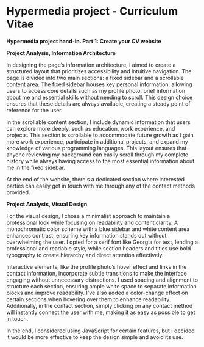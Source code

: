 # Hypermedia project - Curriculum Vitae
**Hypermedia project hand-in. Part 1: Create your CV website**

**Project Analysis, Information Architecture**

In designing the page’s information architecture, I aimed to create a structured layout that prioritizes accessibility and intuitive navigation. The page is divided into two main sections: a fixed sidebar and a scrollable content area. The fixed sidebar houses key personal information, allowing users to access core details such as my profile photo, brief information about me and essential skills without needing to scroll. This design choice ensures that these details are always available, creating a steady point of reference for the user.

In the scrollable content section, I include dynamic information that users can explore more deeply, such as education, work experience, and projects. This section is scrollable to accommodate future growth as I gain more work experience, participate in additional projects, and expand my knowledge of various programming languages. This layout ensures that anyone reviewing my background can easily scroll through my complete history while always having access to the most essential information about me in the fixed sidebar.

At the end of the website, there's a dedicated section where interested parties can easily get in touch with me through any of the contact methods provided.

**Project Analysis, Visual Design**

For the visual design, I chose a minimalist approach to maintain a professional look while focusing on readability and content clarity. A monochromatic color scheme with a blue sidebar and white content area enhances contrast, ensuring key information stands out without overwhelming the user. I opted for a serif font like Georgia for text, lending a professional and readable style, while section headers and titles use bold typography to create hierarchy and direct attention effectively.

Interactive elements, like the profile photo’s hover effect and links in the contact information, incorporate subtle transitions to make the interface engaging without unnecessary distractions. I used spacing and alignment to structure each section, ensuring ample white space to separate information blocks and improve readability. I've also added a color-change effect on certain sections when hovering over them to enhance readability. Additionally, in the contact section, simply clicking on any contact method will instantly connect the user with me, making it as easy as possible to get in touch.

In the end, I considered using JavaScript for certain features, but I decided it would be more effective to keep the design simple and avoid its use.
